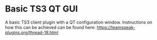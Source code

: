 # Basic TS3 QT GUI
A basic TS3 client plugin with a QT configuration window. Instructions on how this can be achieved can be found here: https://teamspeak-plugins.org/thread-18.html
